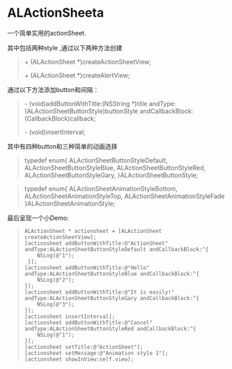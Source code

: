 ALActionSheeta
=============

一个简单实用的actionSheet. 

其中包括两种style ,通过以下两种方法创建
>  \+ (ALActionSheet *)createActionSheetView;
> 
>  \+ (ALActionSheet *)createAlertView;

通过以下方法添加button和间隔：
> \- (void)addButtonWithTitle:(NSString *)title andType:(ALActionSheetButtonStyle)buttonStyle
> andCallbackBlock:(CallbackBlock)callback;
>
> \- (void)insertInterval;

其中有四种button和三种简单的动画选择

> typedef enum{
>     ALActionSheetButtonStyleDefault,
>     ALActionSheetButtonStyleBlue,
>     ALActionSheetButtonStyleRed,
>     ALActionSheetButtonStyleGary,
> }ALActionSheetButtonStyle;

> typedef enum{
>     ALActionSheetAnimationStyleBottom,
>     ALActionSheetAnimationStyleTop,
>     ALActionSheetAnimationStyleFade
> }ALActionSheetAnimationStyle;

最后呈现一个小Demo:

>     ALActionSheet * actionsheet = [ALActionSheet createActionSheetView];
>     [actionsheet addButtonWithTitle:@"ActionSheet" andType:ALActionSheetButtonStyleDefault andCallbackBlock:^{
>         NSLog(@"1");
>      }];
>     [actionsheet addButtonWithTitle:@"Hello" andType:ALActionSheetButtonStyleBlue andCallbackBlock:^{
>         NSLog(@"2");
>     }];
>     [actionsheet addButtonWithTitle:@"It is easily!" andType:ALActionSheetButtonStyleGary andCallbackBlock:^{
>         NSLog(@"3");
>     }];
>     [actionsheet insertInterval];
>     [actionsheet addButtonWithTitle:@"Cancel" andType:ALActionSheetButtonStyleRed andCallbackBlock:^{
>         NSLog(@"1");
>     }];
>     [actionsheet setTitle:@"ActionSheet"];
>     [actionsheet setMessage:@"Animation style 1"];
>     [actionsheet showInView:self.view];
